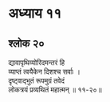 # अध्याय ११

## श्लोक २०

द्यावापृथिव्योरिदमन्तरं हि<br>व्याप्तं त्वयैकेन दिशश्च सर्वाः ।<br>दृष्ट्वाद्भुतं रूपमुग्रं तवेदं<br>लोकत्रयं प्रव्यथितं महात्मन् ॥ ११-२०॥<br><br>

